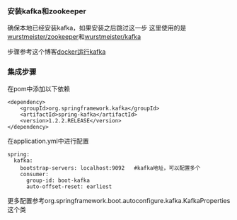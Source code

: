 ### 安装kafka和zookeeper
确保本地已经安装kafka，如果安装之后跳过这一步
这里使用的是[wurstmeister/zookeeper](https://github.com/wurstmeister/zookeeper-docker)和[wurstmeister/kafka](https://github.com/wurstmeister/kafka-docker)

步骤参考这个博客[docker运行kafka](http://blog.csdn.net/snowcity1231/article/details/54946857)

### 集成步骤
在pom中添加以下依赖
```
<dependency>
    <groupId>org.springframework.kafka</groupId>
    <artifactId>spring-kafka</artifactId>
    <version>1.2.2.RELEASE</version>
</dependency>
``` 
在application.yml中进行配置
```
spring:
  kafka:
    bootstrap-servers: localhost:9092   #kafka地址，可以配置多个
    consumer:
      group-id: boot-kafka
      auto-offset-reset: earliest
```
更多配置参考org.springframework.boot.autoconfigure.kafka.KafkaProperties这个类

